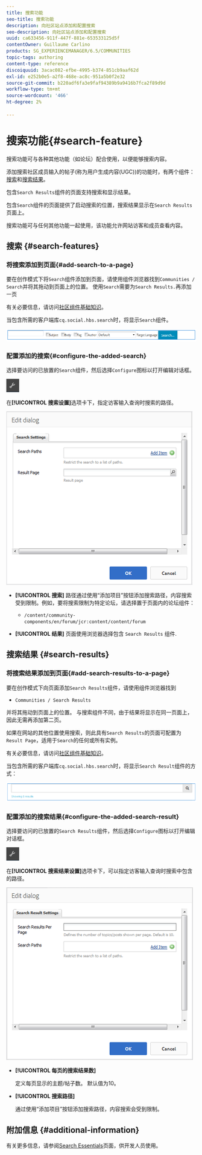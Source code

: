 ```yaml
---
title: 搜索功能
seo-title: 搜索功能
description: 向社区站点添加和配置搜索
seo-description: 向社区站点添加和配置搜索
uuid: ca633456-911f-447f-881e-653533125d5f
contentOwner: Guillaume Carlino
products: SG_EXPERIENCEMANAGER/6.5/COMMUNITIES
topic-tags: authoring
content-type: reference
discoiquuid: 3acac082-efbe-4995-b374-851cb9aaf62d
exl-id: e252b0e5-a2f8-468e-ac8c-951a5b0f2e32
source-git-commit: b220adf6fa3e9faf94389b9a9416b7fca2f89d9d
workflow-type: tm+mt
source-wordcount: '466'
ht-degree: 2%

---
```


# 搜索功能{#search-feature}

搜索功能可与各种其他功能（如论坛）配合使用，以便能够搜索内容。

添加搜索社区成员输入的帖子(称为用户生成内容(UGC))的功能时，有两个组件：[搜索](#search)和[搜索结果](#search-results)。

包含`Search Results`组件的页面支持搜索和显示结果。

包含`Search`组件的页面提供了启动搜索的位置，搜索结果显示在`Search Results`页面上。

搜索功能可与任何其他功能一起使用，该功能允许网站访客和成员查看内容。

## 搜索 {#search-features}

### 将搜索添加到页面{#add-search-to-a-page}

要在创作模式下将`Search`组件添加到页面，请使用组件浏览器找到`Communities / Search`并将其拖动到页面上的位置。 使用`Search`需要为`Search Results.`再添加一页

有关必要信息，请访问[社区组件基础知识](basics.md)。

当包含所需的客户端库`cq.social.hbs.search`时，将显示`Search`组件。

![添加搜索](assets/add-search.png)

### 配置添加的搜索{#configure-the-added-search}

选择要访问的已放置的`Search`组件，然后选择`Configure`图标以打开编辑对话框。

![配置](assets/configure-new.png)

在&#x200B;**[!UICONTROL 搜索设置]**&#x200B;选项卡下，指定访客输入查询时搜索的路径。

![搜索设置](assets/search-settings.png)

* **[!UICONTROL 搜索]**
路径通过使用“添加项目”按钮添加搜索路径，内容搜索受到限制。例如，要将搜索限制为特定论坛，请选择置于页面内的论坛组件：

   * `/content/community-components/en/forum/jcr:content/content/forum`

* **[!UICONTROL 结果]**
页面使用浏览器选择包含 
`Search Results` 组件.

## 搜索结果 {#search-results}

### 将搜索结果添加到页面{#add-search-results-to-a-page}

要在创作模式下向页面添加`Search Results`组件，请使用组件浏览器找到

* `Communities / Search Results`

并将其拖动到页面上的位置。 与搜索组件不同，由于结果将显示在同一页面上，因此无需再添加第二页。

如果在网站的其他位置使用搜索，则此具有`Search Results`的页面可配置为`Result Page`，适用于`Search`的任何或所有实例。

有关必要信息，请访问[社区组件基础知识](basics.md)。

当包含所需的客户端库`cq.social.hbs.search`时，将显示`Search Result`组件的方式：

![搜索结果](assets/search-result1.png)

### 配置添加的搜索结果{#configure-the-added-search-result}

选择要访问的已放置的`Search Results`组件，然后选择`Configure`图标以打开编辑对话框。

![配置](assets/configure-new.png)

在&#x200B;**[!UICONTROL 搜索结果设置]**&#x200B;选项卡下，可以指定访客输入查询时搜索中包含的路径。

![search-result-settings](assets/search-result-settings.png)

* **[!UICONTROL 每页的搜索结果数]**

   定义每页显示的主题/帖子数。 默认值为10。

* **[!UICONTROL 搜索路径]**

   通过使用“添加项目”按钮添加搜索路径，内容搜索会受到限制。

## 附加信息 {#additional-information}

有关更多信息，请参阅[Search Essentials](search-implementation.md)页面，供开发人员使用。
